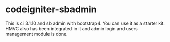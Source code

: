 # codeigniter-sbadmin
This is ci 3.1.10 and sb admin with bootstrap4. You can use it as a starter kit. HMVC also has been integrated in it and admin login and users management module is done.

